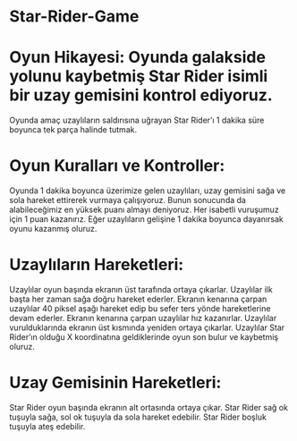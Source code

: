 # Star-Rider-Game

# Oyun Hikayesi: Oyunda galakside yolunu kaybetmiş Star Rider isimli bir uzay gemisini kontrol ediyoruz.
  Oyunda amaç uzaylıların saldırısına uğrayan Star Rider’ı 1 dakika süre boyunca tek parça halinde tutmak.
  
# Oyun Kuralları ve Kontroller:
  Oyunda 1 dakika boyunca üzerimize gelen uzaylıları, uzay gemisini sağa ve sola hareket ettirerek vurmaya çalışıyoruz. Bunun sonucunda da alabileceğimiz en yüksek puanı almayı deniyoruz.
  Her isabetli vuruşumuz için 1 puan kazanırız.
  Eğer uzaylıların gelişine 1 dakika boyunca dayanırsak oyunu kazanmış oluruz.
  
# Uzaylıların Hareketleri: 
  Uzaylılar oyun başında ekranın üst tarafında ortaya çıkarlar.
  Uzaylılar ilk başta her zaman sağa doğru hareket ederler.
  Ekranın kenarına çarpan uzaylılar 40 piksel aşağı hareket edip bu sefer ters yönde hareketlerine devam ederler.
  Ekranın kenarına çarpan uzaylılar hız kazanırlar.
  Uzaylılar vurulduklarında ekranın üst kısmında yeniden ortaya çıkarlar. 
  Uzaylılar Star Rider’ın olduğu X koordinatına geldiklerinde oyun son bulur ve kaybetmiş oluruz.
  
# Uzay Gemisinin Hareketleri:
  Star Rider oyun başında ekranın alt ortasında ortaya çıkar.
  Star Rider sağ ok tuşuyla sağa, sol ok tuşuyla da sola hareket edebilir.
  Star Rider boşluk tuşuyla ateş edebilir.
